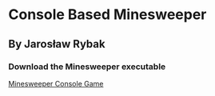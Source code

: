 # Console Based Minesweeper
## By Jarosław Rybak

### Download the Minesweeper executable
[Minesweeper Console Game](https://github.com/Jarek718/Minesweeper/raw/main/Minesweeper.exe)
